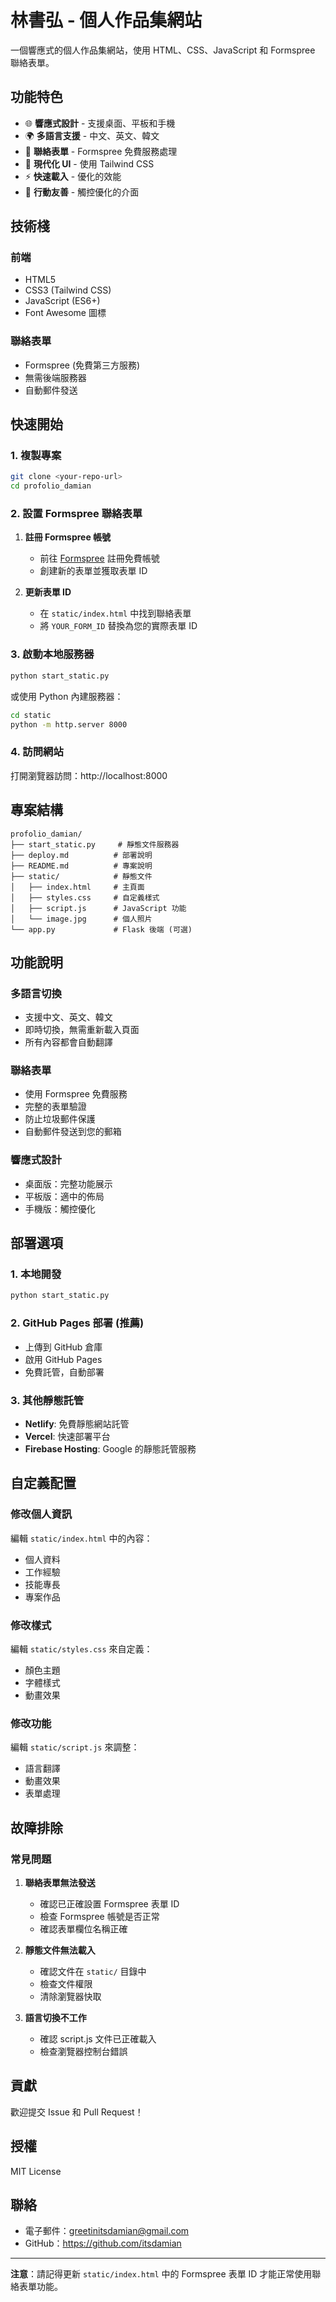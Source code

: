 # 林書弘 - 個人作品集網站

一個響應式的個人作品集網站，使用 HTML、CSS、JavaScript 和 Formspree 聯絡表單。

## 功能特色

- 🌐 **響應式設計** - 支援桌面、平板和手機
- 🌍 **多語言支援** - 中文、英文、韓文
- 📧 **聯絡表單** - Formspree 免費服務處理
- 🎨 **現代化 UI** - 使用 Tailwind CSS
- ⚡ **快速載入** - 優化的效能
- 📱 **行動友善** - 觸控優化的介面

## 技術棧

### 前端
- HTML5
- CSS3 (Tailwind CSS)
- JavaScript (ES6+)
- Font Awesome 圖標

### 聯絡表單
- Formspree (免費第三方服務)
- 無需後端服務器
- 自動郵件發送

## 快速開始

### 1. 複製專案

```bash
git clone <your-repo-url>
cd profolio_damian
```

### 2. 設置 Formspree 聯絡表單

1. **註冊 Formspree 帳號**
   - 前往 [Formspree](https://formspree.io/) 註冊免費帳號
   - 創建新的表單並獲取表單 ID

2. **更新表單 ID**
   - 在 `static/index.html` 中找到聯絡表單
   - 將 `YOUR_FORM_ID` 替換為您的實際表單 ID

### 3. 啟動本地服務器

```bash
python start_static.py
```

或使用 Python 內建服務器：

```bash
cd static
python -m http.server 8000
```

### 4. 訪問網站

打開瀏覽器訪問：http://localhost:8000

## 專案結構

```
profolio_damian/
├── start_static.py     # 靜態文件服務器
├── deploy.md          # 部署說明
├── README.md          # 專案說明
├── static/            # 靜態文件
│   ├── index.html     # 主頁面
│   ├── styles.css     # 自定義樣式
│   ├── script.js      # JavaScript 功能
│   └── image.jpg      # 個人照片
└── app.py             # Flask 後端 (可選)
```

## 功能說明

### 多語言切換
- 支援中文、英文、韓文
- 即時切換，無需重新載入頁面
- 所有內容都會自動翻譯

### 聯絡表單
- 使用 Formspree 免費服務
- 完整的表單驗證
- 防止垃圾郵件保護
- 自動郵件發送到您的郵箱

### 響應式設計
- 桌面版：完整功能展示
- 平板版：適中的佈局
- 手機版：觸控優化

## 部署選項

### 1. 本地開發
```bash
python start_static.py
```

### 2. GitHub Pages 部署 (推薦)
- 上傳到 GitHub 倉庫
- 啟用 GitHub Pages
- 免費託管，自動部署

### 3. 其他靜態託管
- **Netlify**: 免費靜態網站託管
- **Vercel**: 快速部署平台
- **Firebase Hosting**: Google 的靜態託管服務

## 自定義配置

### 修改個人資訊
編輯 `static/index.html` 中的內容：
- 個人資料
- 工作經驗
- 技能專長
- 專案作品

### 修改樣式
編輯 `static/styles.css` 來自定義：
- 顏色主題
- 字體樣式
- 動畫效果

### 修改功能
編輯 `static/script.js` 來調整：
- 語言翻譯
- 動畫效果
- 表單處理

## 故障排除

### 常見問題

1. **聯絡表單無法發送**
   - 確認已正確設置 Formspree 表單 ID
   - 檢查 Formspree 帳號是否正常
   - 確認表單欄位名稱正確

2. **靜態文件無法載入**
   - 確認文件在 `static/` 目錄中
   - 檢查文件權限
   - 清除瀏覽器快取

3. **語言切換不工作**
   - 確認 script.js 文件已正確載入
   - 檢查瀏覽器控制台錯誤

## 貢獻

歡迎提交 Issue 和 Pull Request！

## 授權

MIT License

## 聯絡

- 電子郵件：greetinitsdamian@gmail.com
- GitHub：https://github.com/itsdamian

---

**注意**：請記得更新 `static/index.html` 中的 Formspree 表單 ID 才能正常使用聯絡表單功能。 